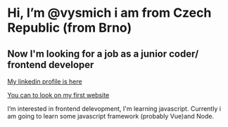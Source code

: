 # Hi, I’m @vysmich i am from Czech Republic (from Brno)

## Now <b>I'm looking</b> for a job as a junior coder/ frontend developer

[My linkedin profile is here](https://www.linkedin.com/in/vysmich/)


[You can to look on my first website](http://kovo-vyskocil.epizy.com/)

I’m interested in frontend delevopment, I'm learning javascript. Currently i am going to learn some javascript framework (probably Vue)and Node.



<!---
vysmich/vysmich is a ✨ special ✨ repository because its `README.md` (this file) appears on your GitHub profile.
You can click the Preview link to take a look at your changes.
--->
